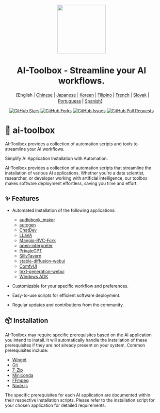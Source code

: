 <a name="readme-top"></a>

<div align="center">

<img height="160" src="https://i.imgur.com/Kq8vWym.png">

<h1 align="center">AI-Toolbox - Streamline your AI workflows.</h1>

<p align="center">
    【English | <a href="README-Chinese.md">Chinese</a> | <a href="README-Japanese.md">Japanese</a> | <a href="README-Korean.md">Korean</a> | <a href="README-Filipino.md">Filipino</a> | <a href="README-French.md">French</a> | <a href="README-Slovak.md">Slovak</a> | <a href="README-Portuguese.md">Portuguese</a> | <a href="README-Spanish.md">Spanish</a>】
  
[![GitHub Stars](https://img.shields.io/github/stars/deffcolony/AI-Toolbox.svg)](https://github.com/deffcolony/AI-Toolbox/stargazers)
[![GitHub Forks](https://img.shields.io/github/forks/deffcolony/AI-Toolbox.svg)](https://github.com/deffcolony/AI-Toolbox/network)
[![GitHub Issues](https://img.shields.io/github/issues/deffcolony/AI-Toolbox.svg)](https://github.com/deffcolony/AI-Toolbox/issues)
[![GitHub Pull Requests](https://img.shields.io/github/issues-pr/deffcolony/AI-Toolbox.svg)](https://github.com/deffcolony/AI-Toolbox/pulls)
</div>

# 🧰 ai-toolbox
AI-Toolbox provides a collection of automation scripts and tools to streamline your AI workflows.

Simplify AI Application Installation with Automation.

AI-Toolbox provides a collection of automation scripts that streamline the installation of various AI applications. Whether you're a data scientist, researcher, or developer working with artificial intelligence, our toolbox makes software deployment effortless, saving you time and effort.

## ✨ Features

- Automated installation of the following applications:
  * [audiobook_maker](https://github.com/JarodMica/audiobook_maker)
  * [autogen](https://github.com/microsoft/autogen)
  * [ChatDev](https://github.com/OpenBMB/ChatDev)
  * [LLaVA](https://github.com/haotian-liu/LLaVA)
  * [Mangio-RVC-Fork](https://github.com/Mangio621/Mangio-RVC-Fork)
  * [open-interpreter](https://github.com/KillianLucas/open-interpreter)
  * [PrivateGPT](https://github.com/imartinez/privateGPT)
  * [SillyTavern](https://github.com/SillyTavern/SillyTavern)
  * [stable-diffusion-webui](https://github.com/AUTOMATIC1111/stable-diffusion-webui)
  * [ComfyUI](https://github.com/comfyanonymous/ComfyUI)
  * [text-generation-webui](https://github.com/oobabooga/text-generation-webui)
  * [Windows ADK](https://learn.microsoft.com/en-us/windows-hardware/test/weg/understanding-the-windows-adk-tools)

- Customizable for your specific workflow and preferences.

- Easy-to-use scripts for efficient software deployment.

- Regular updates and contributions from the community.

## 📦 Installation

AI-Toolbox may require specific prerequisites based on the AI application you intend to install. It will automatically handle the installation of these prerequisites if they are not already present on your system. Common prerequisites include:

- [Winget](https://winget.dev/)
- [Git](https://git-scm.com/)
- [7-Zip](https://www.7-zip.org/)
- [Miniconda](https://docs.conda.io/projects/miniconda/en/latest/index.html)
- [FFmpeg](https://ffmpeg.org/)
- [Node.js](https://nodejs.org/en)

The specific prerequisites for each AI application are documented within their respective installation scripts. Please refer to the installation script for your chosen application for detailed requirements.
